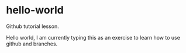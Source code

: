 # hello-world
Github tutorial lesson. 

Hello world, I am currently typing this as an exercise to learn how to use github and branches. 
